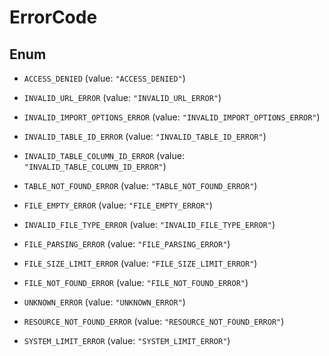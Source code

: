 

# ErrorCode

## Enum


* `ACCESS_DENIED` (value: `"ACCESS_DENIED"`)

* `INVALID_URL_ERROR` (value: `"INVALID_URL_ERROR"`)

* `INVALID_IMPORT_OPTIONS_ERROR` (value: `"INVALID_IMPORT_OPTIONS_ERROR"`)

* `INVALID_TABLE_ID_ERROR` (value: `"INVALID_TABLE_ID_ERROR"`)

* `INVALID_TABLE_COLUMN_ID_ERROR` (value: `"INVALID_TABLE_COLUMN_ID_ERROR"`)

* `TABLE_NOT_FOUND_ERROR` (value: `"TABLE_NOT_FOUND_ERROR"`)

* `FILE_EMPTY_ERROR` (value: `"FILE_EMPTY_ERROR"`)

* `INVALID_FILE_TYPE_ERROR` (value: `"INVALID_FILE_TYPE_ERROR"`)

* `FILE_PARSING_ERROR` (value: `"FILE_PARSING_ERROR"`)

* `FILE_SIZE_LIMIT_ERROR` (value: `"FILE_SIZE_LIMIT_ERROR"`)

* `FILE_NOT_FOUND_ERROR` (value: `"FILE_NOT_FOUND_ERROR"`)

* `UNKNOWN_ERROR` (value: `"UNKNOWN_ERROR"`)

* `RESOURCE_NOT_FOUND_ERROR` (value: `"RESOURCE_NOT_FOUND_ERROR"`)

* `SYSTEM_LIMIT_ERROR` (value: `"SYSTEM_LIMIT_ERROR"`)



